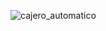 ![cajero_automatico](https://github.com/edumel20/Diagrama_actividades/assets/145054591/7034d4bf-fcdd-42bb-bb32-cbb9c42cc364)

